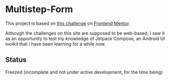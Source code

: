 # Multistep-Form
This project is based on [this challenge](https://www.frontendmentor.io/challenges/multistep-form-YVAnSdqQBJ) on [Frontend Mentor](https://www.frontendmentor.io/).

Although the challenges on this site are supposed to be web-based, I saw it as an opportunity to test my knowledge of Jetpack Compose, an Android UI toolkit
that I have been learning for a while now.

## Status
Freezed (incomplete and not under active development, for the time being)
